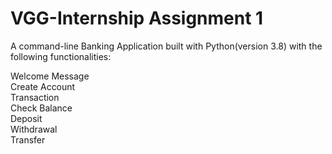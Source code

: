 # VGG-Internship Assignment 1
A command-line Banking Application built with Python(version 3.8) with the following functionalities:<br>

Welcome Message <br>
Create Account <br>
Transaction <br>
Check Balance <br>
Deposit <br>
Withdrawal <br>
Transfer
